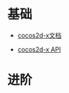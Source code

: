 # 基础

* [cocos2d-x文档](https://docs.cocos.com/cocos2d-x/manual/zh/)

* [cocos2d-x API](https://docs.cocos2d-x.org/api-ref/index.html)

# 进阶